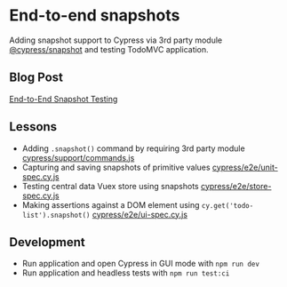# End-to-end snapshots

Adding snapshot support to Cypress via 3rd party module [@cypress/snapshot](https://github.com/cypress-io/snapshot) and testing TodoMVC application.

## Blog Post

[End-to-End Snapshot Testing](https://www.cypress.io/blog/2018/01/16/end-to-end-snapshot-testing/)

## Lessons

- Adding `.snapshot()` command by requiring 3rd party module [cypress/support/commands.js](cypress/support/commands.js)
- Capturing and saving snapshots of primitive values [cypress/e2e/unit-spec.cy.js](cypress/e2e/unit-spec.cy.js)
- Testing central data Vuex store using snapshots [cypress/e2e/store-spec.cy.js](cypress/e2e/store-spec.cy.js)
- Making assertions against a DOM element using `cy.get('todo-list').snapshot()`  [cypress/e2e/ui-spec.cy.js](cypress/e2e/ui-spec.cy.js)

## Development

- Run application and open Cypress in GUI mode with `npm run dev`
- Run application and headless tests with `npm run test:ci`
